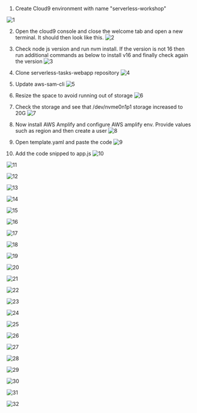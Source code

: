 1. Create Cloud9 environment with name "serverless-workshop"

![1](https://github.com/prashantlangade306/12weeksawschallenge/assets/57378421/b1c71cea-c49b-4a81-9add-eee7be81c5b2)

2. Open the cloud9 console and close the welcome tab and open a new terminal. It should then look like this.
![2](https://github.com/prashantlangade306/12weeksawschallenge/assets/57378421/b7295553-6caa-42a8-8f7e-f3ab8a01a947)

3. Check node js version and run nvm install.
   If the version is not 16 then run additional commands as below to install v16 and finally check again the version
![3](https://github.com/prashantlangade306/12weeksawschallenge/assets/57378421/0458fbe2-3c50-4b1d-9cba-c214fb7843a6)

4. Clone serverless-tasks-webapp repository
![4](https://github.com/prashantlangade306/12weeksawschallenge/assets/57378421/0d2ac9e8-9f15-4b1e-8e8a-303de65b1913)

5. Update aws-sam-cli
![5](https://github.com/prashantlangade306/12weeksawschallenge/assets/57378421/d2ab6200-4a3e-470b-90a0-6c8d6a0a7bb2)

6. Resize the space to avoid running out of storage
![6](https://github.com/prashantlangade306/12weeksawschallenge/assets/57378421/6c0bbb3e-2ff8-4fd4-9ee0-1b7200d86fe3)

7. Check the storage and see that /dev/nvme0n1p1 storage increased to 20G
![7](https://github.com/prashantlangade306/12weeksawschallenge/assets/57378421/7e6ff2eb-1fde-492c-ba2b-c9a821c76257)

8. Now install AWS Amplify and configure AWS amplify env.
   Provide values such as region and then create a user
![8](https://github.com/prashantlangade306/12weeksawschallenge/assets/57378421/a1d102b8-642e-4c0b-8d9c-33b2ab2d8af5)

9. Open template.yaml and paste the code
![9](https://github.com/prashantlangade306/12weeksawschallenge/assets/57378421/7e1f2771-0f49-4a42-908b-491453f80780)

10. Add the code snipped to app.js
![10](https://github.com/prashantlangade306/12weeksawschallenge/assets/57378421/3392e2e0-fc92-4cce-b186-1404794f281a)

![11](https://github.com/prashantlangade306/12weeksawschallenge/assets/57378421/44ada529-ba9d-48f0-ad00-93e8dd5ae79f)

![12](https://github.com/prashantlangade306/12weeksawschallenge/assets/57378421/219f6541-de63-468d-a6ba-ec9660a152fd)

![13](https://github.com/prashantlangade306/12weeksawschallenge/assets/57378421/74bc5cda-c9e2-4426-bdae-6538f537c1dd)

![14](https://github.com/prashantlangade306/12weeksawschallenge/assets/57378421/e3824695-884b-4787-a853-36d94fd00723)

![15](https://github.com/prashantlangade306/12weeksawschallenge/assets/57378421/ead803db-82e9-4ad3-9ac3-3b2a2469567b)

![16](https://github.com/prashantlangade306/12weeksawschallenge/assets/57378421/8aac3597-be80-4cbc-8f23-6c61b65ed845)

![17](https://github.com/prashantlangade306/12weeksawschallenge/assets/57378421/32d43305-380a-428a-ac4c-bd527d20cbb4)

![18](https://github.com/prashantlangade306/12weeksawschallenge/assets/57378421/3e704999-3662-40e9-a327-8aeda6b78262)

![19](https://github.com/prashantlangade306/12weeksawschallenge/assets/57378421/a58fedbf-7bf6-4641-9616-28b76d962e54)

![20](https://github.com/prashantlangade306/12weeksawschallenge/assets/57378421/1b057cb9-908f-4edd-9879-a44fcdddcd44)

![21](https://github.com/prashantlangade306/12weeksawschallenge/assets/57378421/c7b1bd58-8c0a-4b5a-b639-a2132325de94)

![22](https://github.com/prashantlangade306/12weeksawschallenge/assets/57378421/ccaeb3c7-6466-4d30-a4d1-dba4b3235022)

![23](https://github.com/prashantlangade306/12weeksawschallenge/assets/57378421/c49bbccc-255e-4760-b39f-05a81246989e)

![24](https://github.com/prashantlangade306/12weeksawschallenge/assets/57378421/942f0cac-360b-461f-9a2f-d3ced39a8f2a)

![25](https://github.com/prashantlangade306/12weeksawschallenge/assets/57378421/6d10dce4-bcb4-4efd-b371-34f25ee1f801)

![26](https://github.com/prashantlangade306/12weeksawschallenge/assets/57378421/7cc6bf04-5ad5-4fa2-b4f5-6e6f0f85fb05)

![27](https://github.com/prashantlangade306/12weeksawschallenge/assets/57378421/0ab38e07-84a1-4cec-93f2-f9bad1614ce2)

![28](https://github.com/prashantlangade306/12weeksawschallenge/assets/57378421/ec2c0bdf-b053-4e2d-8b42-8213d5ad4165)

![29](https://github.com/prashantlangade306/12weeksawschallenge/assets/57378421/267fbbdc-e194-4ae0-a579-465f18f338ab)

![30](https://github.com/prashantlangade306/12weeksawschallenge/assets/57378421/549f078c-fdf6-4ee1-b070-5eddf61d32e0)

![31](https://github.com/prashantlangade306/12weeksawschallenge/assets/57378421/56129b72-8a25-4168-945f-f174a9646d0b)

![32](https://github.com/prashantlangade306/12weeksawschallenge/assets/57378421/02c4b82b-f8e9-43f9-a20e-3ac5df151721)






















